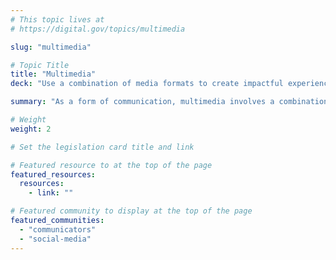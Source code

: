 ```yaml
---
# This topic lives at
# https://digital.gov/topics/multimedia

slug: "multimedia"

# Topic Title
title: "Multimedia"
deck: "Use a combination of media formats to create impactful experiences."

summary: "As a form of communication, multimedia involves a combination of content forms, such as text, audio, video, graphics, and animation. Multimedia approaches work best when they are created and distributed to deliver a well-rounded, interactive, and informative user experience."

# Weight
weight: 2

# Set the legislation card title and link

# Featured resource to at the top of the page
featured_resources:
  resources:
    - link: ""

# Featured community to display at the top of the page
featured_communities:
  - "communicators"
  - "social-media"
---
```

